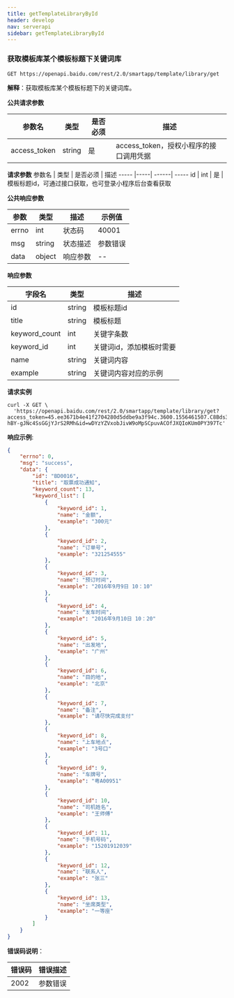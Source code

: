 ```yaml
---
title: getTemplateLibraryById
header: develop
nav: serverapi
sidebar: getTemplateLibraryById
---
```


### 获取模板库某个模板标题下关键词库

```
GET https://openapi.baidu.com/rest/2.0/smartapp/template/library/get
```

**解释**：获取模板库某个模板标题下的关键词库。

**公共请求参数**

参数名 | 类型 | 是否必须 | 描述
----- |-----| ------| -----
access_token |string | 是 | access_token，授权小程序的接口调用凭据 

**请求参数**
参数名 | 类型 | 是否必须 | 描述
----- |-----| ------| -----
id | int | 是 | 模板标题id，可通过接口获取，也可登录小程序后台查看获取

**公共响应参数** 

|参数|类型|描述|示例值|
|--|--|--|--|
|errno|int|状态码|40001|
|msg|string|状态描述|参数错误|
|data|object|响应参数|--|

**响应参数** 

字段名 | 类型  | 描述
----- |-----| -----
id| string| 模板标题id
title|string|模板标题
keyword_count|int| 关键字条数
keyword_id | int| 关键词id，添加模板时需要
name |string | 关键词内容
example |string | 关键词内容对应的示例

**请求实例**

```shell
curl -X GET \
  'https://openapi.baidu.com/rest/2.0/smartapp/template/library/get?access_token=45.ee3671b4e41f2704280d5ddbe9a3f94c.3600.1556461507.C8Bds396khnu6KDKnqfoUUgZ31K-hBY-gJNc4SsGGjYJrS2RMh&id=wDYzYZVxobJivW9oMpSCpuvACOfJXQIoKUm0PY397Tc'
```



**响应示例**:

```json
{
    "errno": 0,
    "msg": "success",
    "data": {
        "id": "BD0016",
        "title": "取票成功通知",
        "keyword_count": 13,
        "keyword_list": [
            {
                "keyword_id": 1,
                "name": "金额",
                "example": "300元"
            },
            {
                "keyword_id": 2,
                "name": "订单号",
                "example": "321254555"
            },
            {
                "keyword_id": 3,
                "name": "预订时间",
                "example": "2016年9月9日 10：10"
            },
            {
                "keyword_id": 4,
                "name": "发车时间",
                "example": "2016年9月10日 10：20"
            },
            {
                "keyword_id": 5,
                "name": "出发地",
                "example": "广州"
            },
            {
                "keyword_id": 6,
                "name": "目的地",
                "example": "北京"
            },
            {
                "keyword_id": 7,
                "name": "备注",
                "example": "请尽快完成支付"
            },
            {
                "keyword_id": 8,
                "name": "上车地点",
                "example": "3号口"
            },
            {
                "keyword_id": 9,
                "name": "车牌号",
                "example": "粤A00951"
            },
            {
                "keyword_id": 10,
                "name": "司机姓名",
                "example": "王师傅"
            },
            {
                "keyword_id": 11,
                "name": "手机号码",
                "example": "15201912039"
            },
            {
                "keyword_id": 12,
                "name": "联系人",
                "example": "张三"
            },
            {
                "keyword_id": 13,
                "name": "坐席类型",
                "example": "一等座"
            }
        ]
    }
}
```

**错误码说明**：

|错误码 | 错误描述 |
|----- |-----|
|2002|参数错误|